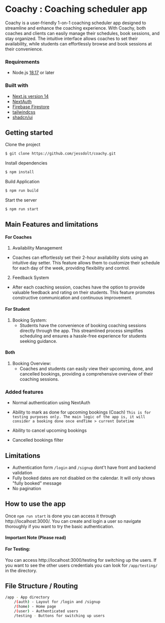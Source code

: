 
# Coachy : Coaching scheduler app


Coachy is a user-friendly 1-on-1 coaching scheduler app designed to streamline and enhance the coaching experience. With Coachy, both coaches and clients can easily manage their schedules, book sessions, and stay organized. The intuitive interface allows coaches to set their availability, while students can effortlessly browse and book sessions at their convenience.


### Requirements
- Node.js [18.17](https://nodejs.org/en) or later

### Built with

- [Next.js version 14](https://nextjs.org/)
- [NextAuth](https://next-auth.js.org/)
- [Firebase Firestore](https://firebase.google.com/docs/firestore)
- [tailwindcss](https://tailwindcss.com/)
- [shadcn/ui](https://ui.shadcn.com/)




## Getting started

Clone the project

```bash
$ git clone https://github.com/jessdolt/coachy.git
```

Install dependencies

```bash
$ npm install
```

Build Application
```bash
$ npm run build
```

Start the server

```bash
$ npm run start
```




## Main Features and limitations


#### For Coaches
1. Availability Management
  - Coaches can effortlessly set their 2-hour availability slots using an intuitive day setter. This feature allows them to customize their schedule for each day of the week, providing flexibility and control.
2. Feedback System
  - After each coaching session, coaches have the option to provide valuable feedback and rating on their students. This feature promotes constructive communication and continuous improvement.

#### For Student
1. Booking System:
   - Students have the convenience of booking coaching sessions directly through the app. This streamlined process simplifies scheduling and ensures a hassle-free experience for students seeking guidance.

#### Both 
1. Booking Overview: 
   - Coaches and students can easily view their upcoming, done, and cancelled bookings, providing a comprehensive overview of their coaching sessions.

  
  
### Added features
- Normal authentication using NextAuth 
- Ability to mark as done for upcoming bookings (Coach) 
`This is for testing purposes only. The main logic of the app is, it will consider a booking done once endTime > current Datetime`
- Ability to cancel upcoming bookings

- Cancelled bookings filter
## Limitations
- Authentication form `/login` and `/signup` dont't have front and backend validation
- Fully booked dates are not disabled on the calendar. It will only shows "fully booked" message
- No pagination 
## How to use the app

Once `npm run start` is done you can access it through http://localhost:3000/. You can create and login a user so navigate thoroughly if you want to try the basic authentication. 

#### Important Note  (Please read)

#### For Testing: 

You can access http://localhost:3000/testing for switching up the users. If you want to see the other users credentials you can look for `/app/testing/` in the directory.

## File Structure / Routing

```bash
/app - App directory
    /(auth) - Layout for /login and /signup
    /(home) - Home page
    /(user) - Authenticated users
    /testing - Buttons for switching up users
```
